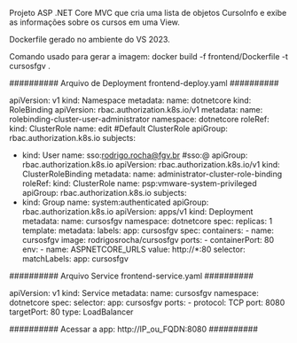 Projeto ASP .NET Core MVC que cria uma lista de objetos CursoInfo e exibe as informações sobre os cursos em uma View.

Dockerfile gerado no ambiente do VS 2023.

Comando usado para gerar a imagem: docker build -f frontend/Dockerfile -t cursosfgv .

########## Arquivo de Deployment frontend-deploy.yaml ##########

apiVersion: v1
kind: Namespace
metadata:
  name: dotnetcore
kind: RoleBinding
apiVersion: rbac.authorization.k8s.io/v1
metadata:
  name: rolebinding-cluster-user-administrator
  namespace: dotnetcore
roleRef:
  kind: ClusterRole
  name: edit                             #Default ClusterRole
  apiGroup: rbac.authorization.k8s.io
subjects:
- kind: User
  name: sso:rodrigo.rocha@fgv.br            #sso:<username>@<domain>
  apiGroup: rbac.authorization.k8s.io
apiVersion: rbac.authorization.k8s.io/v1
kind: ClusterRoleBinding
metadata:
  name: administrator-cluster-role-binding
roleRef:
  kind: ClusterRole
  name: psp:vmware-system-privileged
  apiGroup: rbac.authorization.k8s.io
subjects:
- kind: Group
  name: system:authenticated
  apiGroup: rbac.authorization.k8s.io
apiVersion: apps/v1
kind: Deployment
metadata:
  name: cursosfgv
  namespace: dotnetcore
spec:
  replicas: 1
  template:
    metadata:
      labels:
        app: cursosfgv
    spec:
      containers:
      - name: cursosfgv
        image: rodrigosrocha/cursosfgv
        ports:
        - containerPort: 80
        env:
        - name: ASPNETCORE_URLS
          value: http://*:80
  selector:
    matchLabels:
        app: cursosfgv
		
########## Arquivo Service frontend-service.yaml ##########

apiVersion: v1
kind: Service
metadata:
  name: cursosfgv
  namespace: dotnetcore
spec:
  selector:
    app: cursosfgv
  ports:
    - protocol: TCP
      port: 8080
      targetPort: 80
  type: LoadBalancer

########## Acessar a app: http://IP_ou_FQDN:8080 ##########
